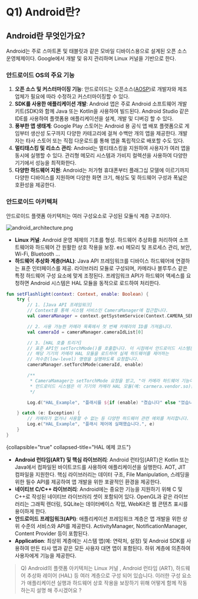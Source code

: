 # Q1) Android란?

## Android란 무엇인가요?
Android는 주로 스마트폰 및 태블릿과 같은 모바일 디바이스용으로 설계된 오픈 소스 운영체제이다.
Google에서 개발 및 유지 관리하며 Linux 커널을 기반으로 한다.

### 안드로이드 OS의 주요 기능
1. **오픈 소스 및 커스터마이징 기능**: 안드로이드는 오픈소스([AOSP](https://source.android.com/))로 개발자와 제조업체가 필요에 따라 수정하고 커스터마이징할 수 있다.
2. **SDK를 사용한 애플리케이션 개발**: Android 앱은 주로 Android 소프트웨어 개발 키트(SDK)와 함께 Java 또는 Kotlin을 사용하여 빌드된다. Android Studio 같은 IDE를 사용하여 플랫폼용 애플리케이션을 설계, 개발 및 디버깅 할 수 있다.
3. **풍부한 앱 생태계**: Google Play 스토어는 Android 용 공식 앱 배포 플랫폼으로 게임부터 생산성 도구까지 다양한 카테고리에 걸쳐 수백만 개의 앱을 제공한다. 개발자는 타사 스토어 또는 직접 다운로드를 통해 앱을 톡립적으로 배포할 수도 있다.
4. **멀티태스킹 및 리소스 관리**: Android는 멀티태스킹을 지원하여 사용자가 여러 앱을 동시에 실행할 수 있다. 관리형 메모리 시스템과 가비지 컬렉션을 사용하여 다양한 기기에서 성능을 최적화한다.
5. **다양한 하드웨어 지원**: Android는 저가형 휴대폰부터 플래그십 모델에 이르기까지 다양한 디바이스를 지원하며 다양한 화면 크기, 해상도 및 하드웨어 구성과 폭넓은 호환성을 제공한다.

### 안드로이드 아키텍처
안드로이드 플랫폼 아키텍처는 여러 구성요소로 구성된 모듈식 계층 구조이다.

![android_architecture.png](android_architecture.png)

- **Linux 커널**: Android 운영 체제의 기초를 형성. 하드웨어 추상화를 처리하여 소프트웨어와 하드웨어 간 원활한 상호 작용을 보장. ex) 메모리 및 프로세스 관리, 보안, Wi-Fi, Bluetooth ...
- **하드웨어 추상화 계층(<tooltip term="HAL">HAL</tooltip>)**: Java API 프레임워크를 디바이스 하드웨어에 연결하는 표준 인터페이스를 제공. 라이브러리 모듈로 구성되며, 카메라나 블루투스 같은 특정 하드웨어 구성 요소에 맞게 조정된다. 프레임워크 API가 하드웨어 액세스를 요청하면 Android 시스템은 HAL 모듈을 동적으로 로드하여 처리한다.

```kotlin
fun setFlashlight(context: Context, enable: Boolean) {
    try {
        // 1. [Java API 프레임워크]
        // Context를 통해 시스템 서비스인 CameraManager에 접근합니다.
        val cameraManager = context.getSystemService(Context.CAMERA_SERVICE) as CameraManager

        // 2. 사용 가능한 카메라 목록에서 첫 번째 카메라의 ID를 가져옵니다.
        val cameraId = cameraManager.cameraIdList[0]

        // 3. [HAL 호출 트리거]
        // 표준 API인 setTorchMode()를 호출합니다. 이 시점에서 안드로이드 시스템은
        // 해당 기기의 카메라 HAL 모듈을 로드하여 실제 하드웨어를 제어하는
        // 저수준(low-level) 명령을 실행하도록 요청합니다.
        cameraManager.setTorchMode(cameraId, enable)

        /**
         * CameraMamager는 setTorchMode 요청을 받고, "아 카메라 하드웨어 기능이 필요하구나"라고 인지
         * 안드로이드 시스템은 이 기기의 카메라 HAL 모듈(예: carmera.vendor.so)을 로드
         */

        Log.d("HAL_Example", "플래시를 ${if (enable) "켰습니다" else "껐습니다"}.")

    } catch (e: Exception) {
        // 카메라가 없거나 사용할 수 없는 등 다양한 하드웨어 관련 예외를 처리합니다.
        Log.e("HAL_Example", "플래시 제어에 실패했습니다.", e)
    }
}
```
{collapsible="true" collapsed-title="HAL 예제 코드"}

- **Android 런타임(ART) 및 핵심 라이브러리**: Android 런타임(ART)은 Kotlin 또는 Java에서 컴파일된 바이트코드를 사용하여 애플리케이션을 실행한다. AOT, JIT 컴파일을 지원한다. 핵심 라이브러리는 데이터 구조, File Manipulation, 스레딩을 위한 필수 API를 제공하여 앱 개발을 위한 포괄적인 환경을 제공한다.
- **네이티브 C/C++ 라이브러리**: Android에는 중요한 기능을 지원하기 위해 C 및 C++로 작성된 네이티브 라이브러리 셋이 포함되어 있다. OpenGL과 같은 라이브러리는 그래픽 렌더링, SQLite는 데이터베이스 작업, WebKit은 웹 콘텐츠 표시를 용이하게 한다.
- **안드로이드 프레임워크(API)**: 애플리케이션 프레임워크 계층은 앱 개발을 위한 상위 수준의 서비스와 API를 제공한다. ActivityManager, NotificationManager, Content Provider 등이 포함된다.
- **Application**: 최상위 계층에는 시스템 앱(예: 연락처, 설정) 및 Android SDK를 사용하여 만든 타사 앱과 같은 모든 사용자 대면 앱이 포함된다. 하위 계층에 의존하여 사용자에게 기능을 제공한다.

> Q) Android의 플랫폼 아키텍처는 Linux 커널 , Android 런타임 (ART), 하드웨어 추상화 레이어 (HAL) 등 여러 계층으로 구성
되어 있습니다. 이러한 구성 요소가 애플리케이션 실행과 하드웨어 상호 작용을 보장하기 위해 어떻게 함께 작동하는지 설명
해 주시겠어요 ?